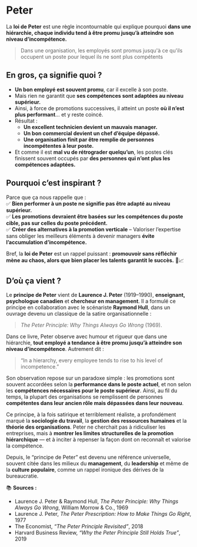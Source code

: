 # Peter

La **loi de Peter** est une règle incontournable qui explique pourquoi **dans une hiérarchie, chaque individu tend à être promu jusqu’à atteindre son niveau d’incompétence.**  

> Dans une organisation, les employés sont promus jusqu'à ce qu'ils occupent un poste pour lequel ils ne sont plus compétents

## En gros, ça signifie quoi ?

- **Un bon employé est souvent promu**, car il excelle à son poste.  
- Mais rien ne garantit que **ses compétences sont adaptées au niveau supérieur.**  
- Ainsi, à force de promotions successives, il atteint un poste **où il n’est plus performant**… et y reste coincé.  
- Résultat :  
  - **Un excellent technicien devient un mauvais manager.**  
  - **Un bon commercial devient un chef d’équipe dépassé.**  
  - **Une organisation finit par être remplie de personnes incompétentes à leur poste.**  
- Et comme il est **mal vu de rétrograder quelqu’un**, les postes clés finissent souvent occupés par **des personnes qui n’ont plus les compétences adaptées.**  

## Pourquoi c’est inspirant ?

Parce que ça nous rappelle que :  
✅ **Bien performer à un poste ne signifie pas être adapté au niveau supérieur.**  
✅ **Les promotions devraient être basées sur les compétences du poste cible, pas sur celles du poste précédent.**  
✅ **Créer des alternatives à la promotion verticale** – Valoriser l’expertise sans obliger les meilleurs éléments à devenir managers **évite l’accumulation d’incompétence.**  

Bref, la **loi de Peter** est un rappel puissant : **promouvoir sans réfléchir mène au chaos, alors que bien placer les talents garantit le succès.** 🚀📈

## D’où ça vient ?

Le **principe de Peter** vient de **Laurence J. Peter** (1919–1990), **enseignant, psychologue canadien** et **chercheur en management**. Il a formulé ce principe en collaboration avec le scénariste **Raymond Hull**, dans un ouvrage devenu un classique de la satire organisationnelle :

> *The Peter Principle: Why Things Always Go Wrong* (1969).

Dans ce livre, Peter observe avec humour et rigueur que dans une hiérarchie, **tout employé a tendance à être promu jusqu’à atteindre son niveau d’incompétence**. Autrement dit :

> “In a hierarchy, every employee tends to rise to his level of incompetence.”

Son observation repose sur un paradoxe simple : les promotions sont souvent accordées selon la **performance dans le poste actuel**, et non selon les **compétences nécessaires pour le poste supérieur**. Ainsi, au fil du temps, la plupart des organisations se remplissent de personnes **compétentes dans leur ancien rôle mais dépassées dans leur nouveau**.

Ce principe, à la fois satirique et terriblement réaliste, a profondément marqué la **sociologie du travail**, la **gestion des ressources humaines** et la **théorie des organisations**.
Peter ne cherchait pas à ridiculiser les entreprises, mais à **montrer les limites structurelles de la promotion hiérarchique** — et à inciter à repenser la façon dont on reconnaît et valorise la compétence.

Depuis, le “principe de Peter” est devenu une référence universelle, souvent citée dans les milieux du **management**, du **leadership** et même de la **culture populaire**, comme un rappel ironique des dérives de la bureaucratie.

📚 **Sources :**

* Laurence J. Peter & Raymond Hull, *The Peter Principle: Why Things Always Go Wrong*, William Morrow & Co., 1969
* Laurence J. Peter, *The Peter Prescription: How to Make Things Go Right*, 1977
* The Economist, *“The Peter Principle Revisited”*, 2018
* Harvard Business Review, *“Why the Peter Principle Still Holds True”*, 2019
